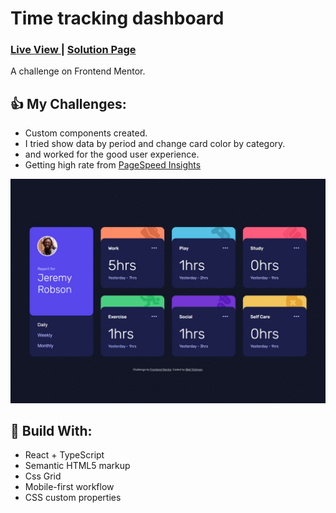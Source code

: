 <h1>Time tracking dashboard</h1>
<div>
  <h3>
    <a href="https://splendid-sopapillas-57ee77.netlify.app/"> Live View </a>
    <span> | </span>
    <a href="https://www.frontendmentor.io/solutions/time-tracking-dashboard-with-react-ts-njkwXa4usV"> Solution Page </a>
  </h3>
</div>
<div>
  A challenge on Frontend Mentor.
</div>

## 👍 My Challenges:

- Custom components created.
- I tried show data by period and change card color by category.
- and worked for the good user experience.
- Getting high rate from [PageSpeed Insights](https://pagespeed.web.dev/analysis/https-splendid-sopapillas-57ee77-netlify-app/cf2jvp1m1k?form_factor=mobile)

![](./public/screenshot.jpg)

## 🎉 Build With:

- React + TypeScript
- Semantic HTML5 markup
- Css Grid
- Mobile-first workflow
- CSS custom properties
